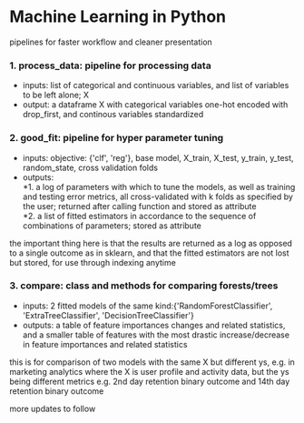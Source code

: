 # Machine Learning in Python
pipelines for faster workflow and cleaner presentation

### 1. process_data: pipeline for processing data

- inputs: list of categorical and continuous variables, and list of variables to be left alone; X <br>
- output: a dataframe X with categorical variables one-hot encoded with drop_first, and continous variables standardized <br>
    
### 2. good_fit: pipeline for hyper parameter tuning

- inputs: objective: {'clf', 'reg'}, base model, X_train, X_test, y_train, y_test, random_state, cross validation folds <br>
- outputs: <br>
            *1. a log of parameters with which to tune the models, as well as training and testing error metrics, all cross-validated with k folds as specified by the user; returned after calling function and stored as attribute <br>
            *2. a list of fitted estimators in accordance to the sequence of combinations of parameters; stored as attribute <br>

the important thing here is that the results are returned as a log as opposed to a single outcome as in sklearn, and that the fitted estimators are not lost but stored, for use through indexing anytime <br>
    
### 3. compare: class and methods for comparing forests/trees

- inputs: 2 fitted models of the same kind:{'RandomForestClassifier', 'ExtraTreeClassifier', 'DecisionTreeClassifier'} <br>
- outputs: a table of feature importances changes and related statistics, and a smaller table of features with the most drastic increase/decrease in feature importances and related statistics <br>

this is for comparison of two models with the same X but different ys, e.g. in marketing analytics where the X is user profile and activity data, but the ys being different metrics e.g. 2nd day retention binary outcome and 14th day retention binary outcome <br>
      
more updates to follow
    
